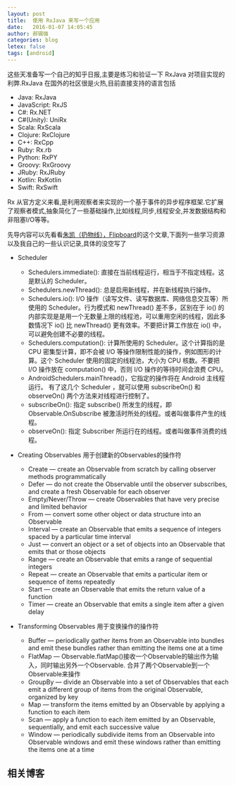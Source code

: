 ```yaml
---
layout: post
title:  使用 RxJava 来写一个应用
date:   2016-01-07 14:05:45
author: 郝锡强
categories: blog
letex: false
tags: [android]
---
```

这些天准备写一个自己的知乎日报,主要是练习和验证一下 RxJava 对项目实现的利弊.RxJava 在国外的社区很是火热,目前直接支持的语言包括

* Java: RxJava
* JavaScript: RxJS
* C#: Rx.NET
* C#(Unity): UniRx
* Scala: RxScala
* Clojure: RxClojure
* C++: RxCpp
* Ruby: Rx.rb
* Python: RxPY
* Groovy: RxGroovy
* JRuby: RxJRuby
* Kotlin: RxKotlin
* Swift: RxSwift

Rx 从官方定义来看,是利用观察者来实现的一个基于事件的异步程序框架.它扩展了观察者模式,抽象简化了一些基础操作,比如线程,同步,线程安全,并发数据结构和非阻塞I/O等等。

<!-- more -->
先导内容可以先看看[朱凯（扔物线），Flipboard](http://gank.io/post/560e15be2dca930e00da1083#toc_1)的这个文章,下面列一些学习资源以及我自己的一些认识记录,具体的没空写了

* Scheduler
	* Schedulers.immediate(): 直接在当前线程运行，相当于不指定线程。这是默认的 Scheduler。
	* Schedulers.newThread(): 总是启用新线程，并在新线程执行操作。
	* Schedulers.io(): I/O 操作（读写文件、读写数据库、网络信息交互等）所使用的 Scheduler。行为模式和 newThread() 差不多，区别在于 io() 的内部实现是是用一个无数量上限的线程池，可以重用空闲的线程，因此多数情况下 io() 比 newThread() 更有效率。不要把计算工作放在 io() 中，可以避免创建不必要的线程。
	* Schedulers.computation(): 计算所使用的 Scheduler。这个计算指的是 CPU 密集型计算，即不会被 I/O 等操作限制性能的操作，例如图形的计算。这个 Scheduler 使用的固定的线程池，大小为 CPU 核数。不要把 I/O 操作放在 computation() 中，否则 I/O 操作的等待时间会浪费 CPU。
	*  AndroidSchedulers.mainThread()，它指定的操作将在 Android 主线程运行。
有了这几个 Scheduler ，就可以使用 subscribeOn() 和 observeOn() 两个方法来对线程进行控制了。
	* subscribeOn(): 指定 subscribe() 所发生的线程，即 Observable.OnSubscribe 被激活时所处的线程。或者叫做事件产生的线程。
	* observeOn(): 指定 Subscriber 所运行在的线程。或者叫做事件消费的线程。
	
* Creating Observables 用于创建新的Observables的操作符
	* Create — create an Observable from scratch by calling observer methods programmatically
	* Defer — do not create the Observable until the observer subscribes, and create a fresh Observable for each observer
	* Empty/Never/Throw — create Observables that have very precise and limited behavior
	* From — convert some other object or data structure into an Observable
	* Interval — create an Observable that emits a sequence of integers spaced by a particular time interval
	* Just — convert an object or a set of objects into an Observable that emits that or those objects
	* Range — create an Observable that emits a range of sequential integers
	* Repeat — create an Observable that emits a particular item or sequence of items repeatedly
	* Start — create an Observable that emits the return value of a function
	* Timer — create an Observable that emits a single item after a given delay

* Transforming Observables 用于变换操作的操作符
	* Buffer — periodically gather items from an Observable into bundles and emit these bundles rather than emitting the items one at a time
	* FlatMap — Observable.flatMap()接收一个Observable的输出作为输入，同时输出另外一个Observable. 合并了两个Observable到一个Observable来操作
	* GroupBy — divide an Observable into a set of Observables that each emit a different group of items from the original Observable, organized by key
	* Map — transform the items emitted by an Observable by applying a function to each item
	* Scan — apply a function to each item emitted by an Observable, sequentially, and emit each successive value
	* Window — periodically subdivide items from an Observable into Observable windows and emit these windows rather than emitting the items one at a time
	
## 相关博客

